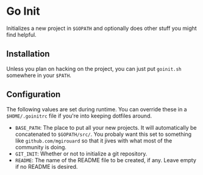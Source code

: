Go Init
=======

Initializes a new project in `$GOPATH` and optionally does other stuff you
might find helpful.

Installation
------------

Unless you plan on hacking on the project, you can just put `goinit.sh`
somewhere in your `$PATH`.

Configuration
-------------

The following values are set during runtime. You can override these in a 
`$HOME/.goinitrc` file if you're into keeping dotfiles around.

* `BASE_PATH`: The place to put all your new projects. It will automatically be
  concatenated to `$GOPATH/src/`. You probaly want this set to something like
  `github.com/mgirouard` so that it jives with what most of the community is
  doing.
* `GIT_INIT`: Whether or not to initialize a git repository.
* `README`: The name of the README file to be created, if any. Leave empty if
  no README is desired.
